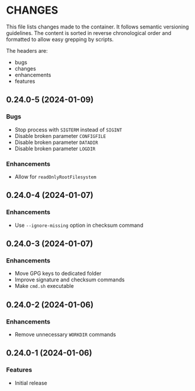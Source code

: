 # CHANGES

This file lists changes made to the container. It follows semantic versioning
guidelines. The content is sorted in reverse chronological order and formatted
to allow easy grepping by scripts.

The headers are:
- bugs
- changes
- enhancements
- features

## 0.24.0-5 (2024-01-09)

### Bugs

- Stop process with `SIGTERM` instead of `SIGINT`
- Disable broken parameter `CONFIGFILE`
- Disable broken parameter `DATADIR`
- Disable broken parameter `LOGDIR`

### Enhancements

- Allow for `readOnlyRootFilesystem`

## 0.24.0-4 (2024-01-07)

### Enhancements

- Use `--ignore-missing` option in checksum command

## 0.24.0-3 (2024-01-07)

### Enhancements

- Move GPG keys to dedicated folder
- Improve signature and checksum commands
- Make `cmd.sh` executable

## 0.24.0-2 (2024-01-06)

### Enhancements

- Remove unnecessary `WORKDIR` commands

## 0.24.0-1 (2024-01-06)

### Features

- Initial release
